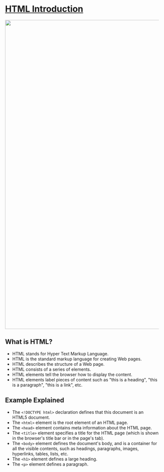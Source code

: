 <h1><a href="https://github.com/SelcanTaylan/HTML/tree/main/html_Introduction">HTML Introduction</a></h1>
<img src="https://user-images.githubusercontent.com/74038190/212284115-f47cd8ff-2ffb-4b04-b5bf-4d1c14c0247f.gif" width="1010">
<h2>What is HTML?</h2>
<ul>
  <li>HTML stands for Hyper Text Markup Language.</li>
  <li>HTML is the standard markup language for creating Web pages.</li>
  <li>HTML describes the structure of a Web page.</li>
  <li>HTML consists of a series of elements.</li>
  <li>HTML elements tell the browser how to display the content.</li>
  <li>HTML elements label pieces of content such as "this is a heading", "this is a paragraph", "this is a link", etc.</li>
</ul>

<h2>Example Explained</h2>
<ul>
  <li>The <code>&lt;!DOCTYPE html&gt;</code> declaration defines that this document is an HTML5 document.</li>
  <li>The <code>&lt;html&gt;</code> element is the root element of an HTML page.</li>
  <li>The <code>&lt;head&gt;</code> element contains meta information about the HTML page.</li>
  <li>The <code>&lt;title&gt;</code> element specifies a title for the HTML page (which is shown in the browser's title bar or in the page's tab).</li>
  <li>The <code>&lt;body&gt;</code> element defines the document's body, and is a container for all the visible contents, such as headings, paragraphs, images, hyperlinks, tables, lists, etc.</li>
  <li>The <code>&lt;h1&gt;</code> element defines a large heading.</li>
  <li>The <code>&lt;p&gt;</code> element defines a paragraph.</li>
</ul>
